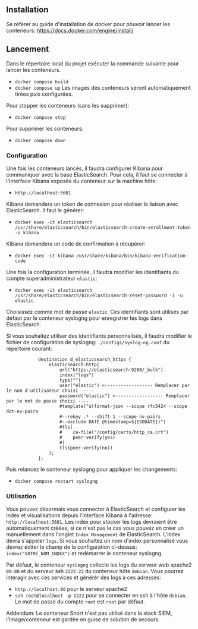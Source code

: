 ## Installation
Se référer au guide d'installation de docker pour pouvoir lancer les conteneurs: https://docs.docker.com/engine/install/

## Lancement
Dans le répertoire local du projet exécuter la commande suivante pour lancer les conteneurs.
- `docker compose build`
- `docker compose up`
Les images des conteneurs seront automatiquement tirées puis configurées.

Pour stopper les conteneurs (sans les supprimer):
- `docker compose stop`

Pour supprimer les conteneurs:
- `docker compose down`

### Configuration
Une fois les conteneurs lancés, il faudra configurer Kibana pour communiquer avec la base ElasticSearch.
Pour cela, il faut se connecter à l'interface Kibana exposée du conteneur sur la machine hôte:
- `http://localhost:5601`

Kibana demandera un token de connexion pour réaliser la liaison avec ElasticSearch. Il faut le générer:
- `docker exec -it elasticsearch /usr/share/elasticsearch/bin/elasticsearch-create-enrollment-token -s kibana` 

Kibana demandera un code de confirmation à récupérer:
- `docker exec -it kibana /usr/share/kibana/bin/kibana-verification-code`

Une fois la configuration terminée, il faudra modifier les identifiants du compte superadministrateur `elastic`:
- `docker exec -it elasticsearch /usr/share/elasticsearch/bin/elasticsearch-reset-password -i -u elastic`

Choisissez comme mot de passe `elastic`. Ces identifiants sont utilisés par défaut par le conteneur syslogng pour enregistrer les logs dans ElasticSearch.

Si vous souhaitez utiliser des identifiants personnalisés, il faudra modifier le fichier de configuration de syslogng: `./configs/syslog-ng.conf` du répertoire courant:
```shell
            destination d_elasticsearch_https {
                elasticsearch-http(
                    url("https://elasticsearch:9200/_bulk")
                    index("logs")
                    type("")
            		user("elastic") <------------------ Remplacer par le nom d'utilisateur choisi  ----
            		password("elastic") <------------------ Remplacer par le mot de passe choisi ----
            		#template("$(format-json --scope rfc5424 --scope dot-nv-pairs
                    #--rekey .* --shift 1 --scope nv-pairs
                    #--exclude DATE @timestamp=${ISODATE})")
                    #tls(
                    #    ca-file("/config/certs/http_ca.crt")
                    #    peer-verify(yes)
                    #)
            		tls(peer-verify(no))
                );
            };
```
Puis relancez le conteneur syslogng pour appliquer les changements:
- `docker compose restart syslogng`


### Utilisation
Vous pouvez désormais vous connecter à ElasticSearch et configurer les index et visualisations depuis l'interface Kibana à l'adresse:  `http://localhost:5601`. 
Les index pour stocker les logs devraient être automatiquement créées, si ce n'est pas le cas vous pouvez en créer un manuellement dans l'onglet `Index Management` de ElasticSearch. L'index devra s'appeler `logs`.
Si vous souhaitez un nom d'index personnalisé vous devrez éditer le champ de la configuration ci-dessus: `index("VOTRE_NOM_INDEX")` et redémarrer le conteneur syslogng.

Par défaut, le conteneur `syslogng` collecte les logs du serveur web apache2 `80:80` et du serveur ssh `2222:22` du conteneur hôte `debian`. Vous pourrez interagir avec ces services et générér des logs à ces adresses:
- `http://localhost:80` pour le serveur apache2
- `ssh root@localhost -p 2222` pour se connecter en ssh à l'hôte `debian`. Le mot de passe du compte `root` est `root` par défaut.

Addendum: Le conteneur Snort n'est pas utilisé dans la stack SIEM, l'image/conteneur est gardée en guise de solution de secours.





